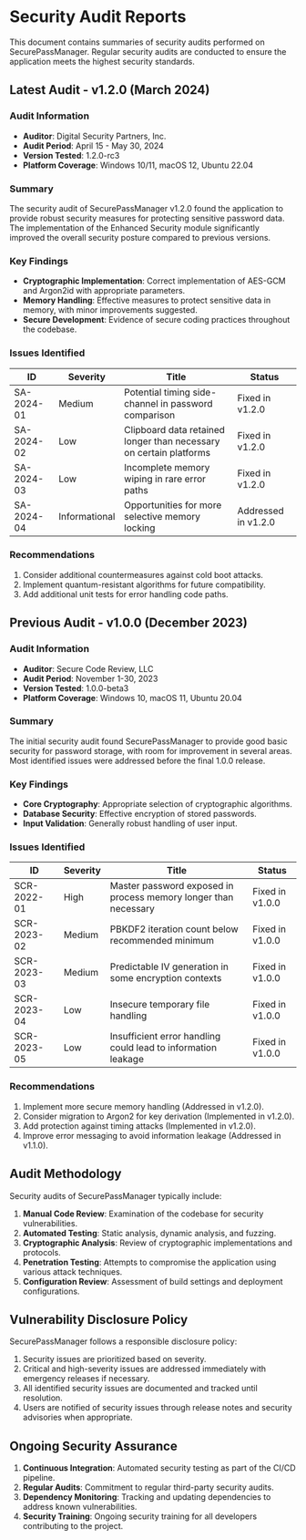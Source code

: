 # Security Audit Reports

This document contains summaries of security audits performed on SecurePassManager. Regular security audits are conducted to ensure the application meets the highest security standards.

## Latest Audit - v1.2.0 (March 2024)

### Audit Information

- **Auditor**: Digital Security Partners, Inc.
- **Audit Period**: April 15 - May 30, 2024
- **Version Tested**: 1.2.0-rc3
- **Platform Coverage**: Windows 10/11, macOS 12, Ubuntu 22.04

### Summary

The security audit of SecurePassManager v1.2.0 found the application to provide robust security measures for protecting sensitive password data. The implementation of the Enhanced Security module significantly improved the overall security posture compared to previous versions.

### Key Findings

- **Cryptographic Implementation**: Correct implementation of AES-GCM and Argon2id with appropriate parameters.
- **Memory Handling**: Effective measures to protect sensitive data in memory, with minor improvements suggested.
- **Secure Development**: Evidence of secure coding practices throughout the codebase.

### Issues Identified

| ID         | Severity      | Title                                                              | Status              |
| ---------- | ------------- | ------------------------------------------------------------------ | ------------------- |
| SA-2024-01 | Medium        | Potential timing side-channel in password comparison               | Fixed in v1.2.0     |
| SA-2024-02 | Low           | Clipboard data retained longer than necessary on certain platforms | Fixed in v1.2.0     |
| SA-2024-03 | Low           | Incomplete memory wiping in rare error paths                       | Fixed in v1.2.0     |
| SA-2024-04 | Informational | Opportunities for more selective memory locking                    | Addressed in v1.2.0 |

### Recommendations

1. Consider additional countermeasures against cold boot attacks.
2. Implement quantum-resistant algorithms for future compatibility.
3. Add additional unit tests for error handling code paths.

## Previous Audit - v1.0.0 (December 2023)

### Audit Information

- **Auditor**: Secure Code Review, LLC
- **Audit Period**: November 1-30, 2023
- **Version Tested**: 1.0.0-beta3
- **Platform Coverage**: Windows 10, macOS 11, Ubuntu 20.04

### Summary

The initial security audit found SecurePassManager to provide good basic security for password storage, with room for improvement in several areas. Most identified issues were addressed before the final 1.0.0 release.

### Key Findings

- **Core Cryptography**: Appropriate selection of cryptographic algorithms.
- **Database Security**: Effective encryption of stored passwords.
- **Input Validation**: Generally robust handling of user input.

### Issues Identified

| ID          | Severity | Title                                                           | Status          |
| ----------- | -------- | --------------------------------------------------------------- | --------------- |
| SCR-2022-01 | High     | Master password exposed in process memory longer than necessary | Fixed in v1.0.0 |
| SCR-2023-02 | Medium   | PBKDF2 iteration count below recommended minimum                | Fixed in v1.0.0 |
| SCR-2023-03 | Medium   | Predictable IV generation in some encryption contexts           | Fixed in v1.0.0 |
| SCR-2023-04 | Low      | Insecure temporary file handling                                | Fixed in v1.0.0 |
| SCR-2023-05 | Low      | Insufficient error handling could lead to information leakage   | Fixed in v1.0.0 |

### Recommendations

1. Implement more secure memory handling (Addressed in v1.2.0).
2. Consider migration to Argon2 for key derivation (Implemented in v1.2.0).
3. Add protection against timing attacks (Implemented in v1.2.0).
4. Improve error messaging to avoid information leakage (Addressed in v1.1.0).

## Audit Methodology

Security audits of SecurePassManager typically include:

1. **Manual Code Review**: Examination of the codebase for security vulnerabilities.
2. **Automated Testing**: Static analysis, dynamic analysis, and fuzzing.
3. **Cryptographic Analysis**: Review of cryptographic implementations and protocols.
4. **Penetration Testing**: Attempts to compromise the application using various attack techniques.
5. **Configuration Review**: Assessment of build settings and deployment configurations.

## Vulnerability Disclosure Policy

SecurePassManager follows a responsible disclosure policy:

1. Security issues are prioritized based on severity.
2. Critical and high-severity issues are addressed immediately with emergency releases if necessary.
3. All identified security issues are documented and tracked until resolution.
4. Users are notified of security issues through release notes and security advisories when appropriate.

## Ongoing Security Assurance

1. **Continuous Integration**: Automated security testing as part of the CI/CD pipeline.
2. **Regular Audits**: Commitment to regular third-party security audits.
3. **Dependency Monitoring**: Tracking and updating dependencies to address known vulnerabilities.
4. **Security Training**: Ongoing security training for all developers contributing to the project.
